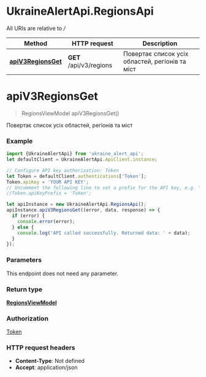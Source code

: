 # UkraineAlertApi.RegionsApi

All URIs are relative to */*

Method | HTTP request | Description
------------- | ------------- | -------------
[**apiV3RegionsGet**](RegionsApi.md#apiV3RegionsGet) | **GET** /api/v3/regions | Повертає список усіх областей, регіонів та міст

<a name="apiV3RegionsGet"></a>
# **apiV3RegionsGet**
> RegionsViewModel apiV3RegionsGet()

Повертає список усіх областей, регіонів та міст

### Example
```javascript
import {UkraineAlertApi} from 'ukraine_alert_api';
let defaultClient = UkraineAlertApi.ApiClient.instance;

// Configure API key authorization: Token
let Token = defaultClient.authentications['Token'];
Token.apiKey = 'YOUR API KEY';
// Uncomment the following line to set a prefix for the API key, e.g. "Token" (defaults to null)
//Token.apiKeyPrefix = 'Token';

let apiInstance = new UkraineAlertApi.RegionsApi();
apiInstance.apiV3RegionsGet((error, data, response) => {
  if (error) {
    console.error(error);
  } else {
    console.log('API called successfully. Returned data: ' + data);
  }
});
```

### Parameters
This endpoint does not need any parameter.

### Return type

[**RegionsViewModel**](RegionsViewModel.md)

### Authorization

[Token](../README.md#Token)

### HTTP request headers

 - **Content-Type**: Not defined
 - **Accept**: application/json

